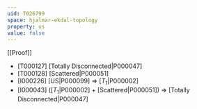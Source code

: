```yaml
---
uid: T026799
space: hjalmar-ekdal-topology
property: us
value: false
---
```

[[Proof]]

* [T000127] [Totally Disconnected|P000047]
* [T000128] [Scattered|P000051]
* [I000226] [US|P000099] => [$T_1$|P000002]
* [I000043] ([$T_1$|P000002] + [Scattered|P000051]) => [Totally Disconnected|P000047]


